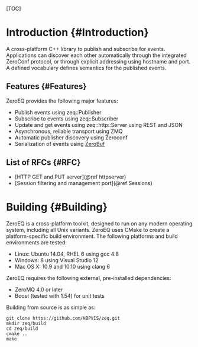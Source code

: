 [TOC]

# Introduction {#Introduction}

A cross-platform C++ library to publish and subscribe for events. Applications
can discover each other automatically through the integrated ZeroConf protocol,
or through explicit addressing using hostname and port. A defined vocabulary
defines semantics for the published events.

## Features {#Features}

ZeroEQ provides the following major features:

* Publish events using zeq::Publisher
* Subscribe to events using zeq::Subscriber
* Update and get events using zeq::http::Server using REST and JSON
* Asynchronous, reliable transport using ZMQ
* Automatic publisher discovery using Zeroconf
* Serialization of events using [ZeroBuf](https://github.com/HBPVIS/ZeroBuf)

## List of RFCs {#RFC}

* [HTTP GET and PUT server](@ref httpserver)
* [Session filtering and management port](@ref Sessions)

# Building {#Building}

ZeroEQ is a cross-platform toolkit, designed to run on any modern operating
system, including all Unix variants. ZeroEQ uses CMake to create a
platform-specific build environment. The following platforms and build
environments are tested:

* Linux: Ubuntu 14.04, RHEL 6 using gcc 4.8
* Windows: 8 using Visual Studio 12
* Mac OS X: 10.9 and 10.10 using clang 6

ZeroEQ requires the following external, pre-installed dependencies:

* ZeroMQ 4.0 or later
* Boost (tested with 1.54) for unit tests

Building from source is as simple as:

    git clone https://github.com/HBPVIS/zeq.git
    mkdir zeq/build
    cd zeq/build
    cmake ..
    make
